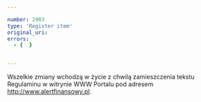 ```yaml
---

number: 2903
type: 'Register item'
original_uri: 
errors:
  - {  }


---
```


Wszelkie zmiany wchodzą w życie z chwilą zamieszczenia tekstu Regulaminu w witrynie WWW Portalu pod adresem http://www.alertfinansowy.pl.
